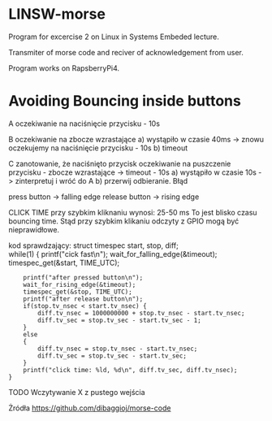 # LINSW-morse
Program for excercise 2 on Linux in Systems Embeded lecture.

Transmiter of morse code and reciver of acknowledgement from user.

Program works on RapsberryPi4.

# Avoiding Bouncing inside buttons

A oczekiwanie na naciśnięcie przycisku - 10s

B oczekiwanie na zbocze wzrastające
    a) wystąpiło w czasie 40ms -> znowu oczekujemy na naciśnięcie przycisku - 10s
	b) timeout

C zanotowanie, że naciśnięto przycisk 
oczekiwanie na puszczenie przycisku - zbocze wzrastające -> timeout - 10s
	a) wystąpiło w czasie 10s -> zinterpretuj i wróć do A
	b) przerwij odbieranie. Błąd


press button -> falling edge
release button -> rising edge

CLICK TIME
przy szybkim kliknaniu wynosi: 25-50 ms
To jest blisko czasu bouncing time. Stąd przy szybkim klikaniu odczyty z GPIO mogą być nieprawidłowe.

kod sprawdzający:
	struct timespec start, stop, diff;  
	while(1)
	{
		printf("cick fast\n");
		wait_for_falling_edge(&timeout);
		timespec_get(&start, TIME_UTC);
		
		printf("after pressed button\n");
		wait_for_rising_edge(&timeout);
		timespec_get(&stop, TIME_UTC);
		printf("after release button\n");
		if(stop.tv_nsec < start.tv_nsec) {
			diff.tv_nsec = 1000000000 + stop.tv_nsec - start.tv_nsec;
			diff.tv_sec = stop.tv_sec - start.tv_sec - 1;
		}
		else
		{
			diff.tv_nsec = stop.tv_nsec - start.tv_nsec;
			diff.tv_sec = stop.tv_sec - start.tv_sec;
		}
		printf("click time: %ld, %d\n", diff.tv_sec, diff.tv_nsec);
	}

TODO 
Wczytywanie X z pustego wejścia

Żródła
https://github.com/dibaggioj/morse-code